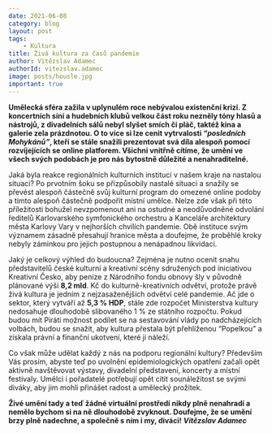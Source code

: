 ```yaml
---
date: 2021-06-08
category: blog
layout: post
tags:
    - Kultura
title: Živá kultura za časů pandemie
author: Vítězslav Adamec
authorId: vitezslav.adamec
image: posts/housle.jpg
important: true
---
```


**Umělecká sféra zažila v uplynulém roce nebývalou existenční krizi. Z koncertních síní a hudebních klubů velkou část roku nezněly tóny hlasů a nástrojů, z divadelních sálů nebyl slyšet smích či pláč, taktéž kina a galerie zela prázdnotou. O to více si lze cenit vytrvalosti *“posledních Mohykánů”*, kteří se stále snažili prezentovat svá díla alespoň pomocí rozvíjejících se online platforem. Všichni vnitřně cítíme, že umění ve všech svých podobách je pro nás bytostně důležité a nenahraditelné.**

Jaká byla reakce regionálních kulturních institucí v našem kraje na nastalou situaci? Po prvotním šoku se přizpůsobily nastalé situaci a snažily se převést alespoň částečně svůj kulturní program do omezené online podoby a tímto alespoň částečně podpořit místní umělce. Nelze zde však při této příležitosti bohužel nevzpomenout ani na ostudné a neodůvodněné odvolání ředitelů Karlovarského symfonického orchestru a Kanceláře architektury města Karlovy Vary v nejhorších chvílích pandemie. Obě instituce svým významem zásadně přesahují hranice města a doufejme, že proběhlé kroky nebyly záminkou pro jejich postupnou a nenápadnou likvidaci.

Jaký je celkový výhled do budoucna? Zejména je nutno ocenit snahu představitelů české kulturní a kreativní scény sdružených pod iniciativou Kreativní Česko, aby peníze z Národního fondu obnovy šly v původně plánované výši **8,2 mld**. Kč do kulturně-kreativních odvětví, protože právě živá kultura je jedním z nejzasaženějších odvětví celé pandemie. Ač jde o sektor, který vytváří až **5,3 % HDP**, stále zde rozpočet Ministerstva kultury nedosahuje dlouhodobě slibovaného 1 % ze státního rozpočtu. Pokud budou mít Piráti možnost podílet se na sestavování vlády po nadcházejících volbách, budou se snažit, aby kultura přestala být přehlíženou “Popelkou” a získala právní a finanční ukotvení, které ji náleží.

Co však může udělat každý z nás na podporu regionální kultury? Především Vás prosím, abyste teď po uvolnění epidemiologických opatření začali opět aktivně navštěvovat výstavy, divadelní představení, koncerty a místní festivaly. Umělci i pořadatelé potřebují opět cítit sounáležitost se svými diváky, aby jim mohli přinášet radost a umělecký prožitek.

**Živé umění tady a teď žádné virtuální prostředí nikdy plně nenahradí a nemělo bychom si na ně dlouhodobě zvyknout. Doufejme, že se umění brzy plně nadechne, a společně s ním i my, diváci!**
***Vítězslav Adamec***
